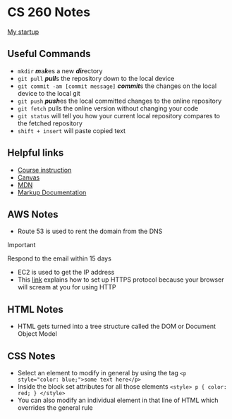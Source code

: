 # CS 260 Notes

[My startup](https://goalz.click)

## Useful Commands
 - `mkdir` ***m***a***k***es a new ***dir***ectory
 - `git pull` ***pull***s the repository down to the local device
 - `git commit -am [commit message]` ***commit***s the changes on the local device to the local git
 - `git push` ***push***es the local committed changes to the online repository
 - `git fetch` pulls the online version without changing your code
 - `git status` will tell you how your current local repository compares to the fetched repository
 - `shift + insert` will paste copied text


## Helpful links
- [Course instruction](https://github.com/webprogramming260)
- [Canvas](https://byu.instructure.com)
- [MDN](https://developer.mozilla.org)
- [Markup Documentation](https://docs.github.com/en/get-started/writing-on-github/getting-started-with-writing-and-formatting-on-github/basic-writing-and-formatting-syntax)

## AWS Notes
- Route 53 is used to rent the domain from the DNS
> [!IMPORTANT]
> Respond to the email within 15 days
- EC2 is used to get the IP address
- This [link](https://github.com/webprogramming260/.github/blob/main/profile/webServers/https/https.md) explains how to set up HTTPS protocol because your browser will scream at you for using HTTP


## HTML Notes
- HTML gets turned into a tree structure called the DOM or Document Object Model


## CSS Notes
- Select an element to modify in general by using the tag
  `<p style="color: blue;">some text here</p>`
- Inside the block set attributes for all those elements
  `<style>
    p {
     color: red;
    }
   </style>`
- You can also modify an individual element in that line of HTML which overrides the general rule
